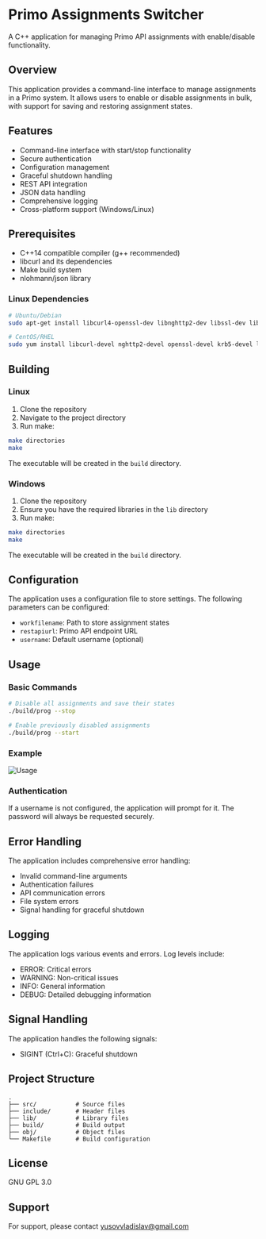 # Primo Assignments Switcher

A C++ application for managing Primo API assignments with enable/disable functionality.

## Overview

This application provides a command-line interface to manage assignments in a Primo system. It allows users to enable or disable assignments in bulk, with support for saving and restoring assignment states.

## Features

- Command-line interface with start/stop functionality
- Secure authentication
- Configuration management
- Graceful shutdown handling
- REST API integration
- JSON data handling
- Comprehensive logging
- Cross-platform support (Windows/Linux)

## Prerequisites

- C++14 compatible compiler (g++ recommended)
- libcurl and its dependencies
- Make build system
- nlohmann/json library

### Linux Dependencies

```bash
# Ubuntu/Debian
sudo apt-get install libcurl4-openssl-dev libnghttp2-dev libssl-dev libgssapi-krb5-2 libidn2-dev libldap2-dev

# CentOS/RHEL
sudo yum install libcurl-devel nghttp2-devel openssl-devel krb5-devel libidn2-devel openldap-devel
```

## Building

### Linux

1. Clone the repository
2. Navigate to the project directory
3. Run make:

```bash
make directories
make
```

The executable will be created in the `build` directory.

### Windows

1. Clone the repository
2. Ensure you have the required libraries in the `lib` directory
3. Run make:

```bash
make directories
make
```

The executable will be created in the `build` directory.

## Configuration

The application uses a configuration file to store settings. The following parameters can be configured:

- `workfilename`: Path to store assignment states
- `restapiurl`: Primo API endpoint URL
- `username`: Default username (optional)

## Usage

### Basic Commands

```bash
# Disable all assignments and save their states
./build/prog --stop

# Enable previously disabled assignments
./build/prog --start
```

### Example
![Usage](media/usage.gif)

### Authentication

If a username is not configured, the application will prompt for it. The password will always be requested securely.

## Error Handling

The application includes comprehensive error handling:
- Invalid command-line arguments
- Authentication failures
- API communication errors
- File system errors
- Signal handling for graceful shutdown

## Logging

The application logs various events and errors. Log levels include:
- ERROR: Critical errors
- WARNING: Non-critical issues
- INFO: General information
- DEBUG: Detailed debugging information

## Signal Handling

The application handles the following signals:
- SIGINT (Ctrl+C): Graceful shutdown

## Project Structure

```
.
├── src/           # Source files
├── include/       # Header files
├── lib/           # Library files
├── build/         # Build output
├── obj/           # Object files
└── Makefile       # Build configuration
```

## License

GNU GPL 3.0

## Support

For support, please contact yusovvladislav@gmail.com
